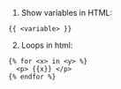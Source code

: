1. Show variables in HTML:

```
{{ <variable> }}
```

2. Loops in html:
```
{% for <x> in <y> %}
  <p> {{x}} </p>
{% endfor %}
```
